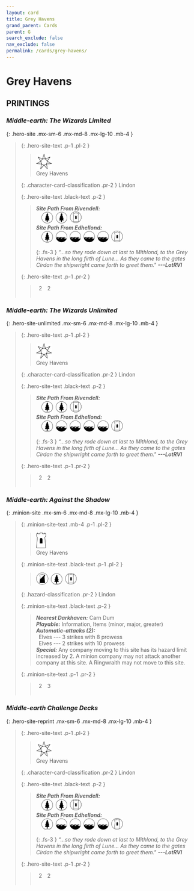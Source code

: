 ```yaml
---
layout: card
title: Grey Havens
grand_parent: Cards
parent: G
search_exclude: false
nav_exclude: false
permalink: /cards/grey-havens/
---
```


# Grey Havens


## PRINTINGS


### _Middle-earth: The Wizards Limited_

{: .hero-site .mx-sm-6 .mx-md-8 .mx-lg-10 .mb-4 }
> {: .hero-site-text .p-1 .pl-2 }
> > <div class="card-mp"><img src="/assets/images/free-haven-L.svg"></div>
> > <div class="character-card-name">Grey Havens</div>
>
> {: .character-card-classification .pr-2 }
> Lindon
>
> {: .hero-site-text .black-text .p-2 }
> > ***Site Path From Rivendell:*** <br>&emsp;![](/assets/images/wilderness.svg)&ensp;![](/assets/images/wilderness.svg)&ensp;![](/assets/images/free-domain.svg) <br>***Site Path From Edhellond:*** <br>&emsp;![](/assets/images/wilderness.svg)&ensp;![](/assets/images/coastalsea.svg)&ensp;![](/assets/images/coastalsea.svg)&ensp;![](/assets/images/coastalsea.svg)&ensp;![](/assets/images/coastalsea.svg)&ensp;![](/assets/images/free-domain.svg) 
> > 
> > {: .fs-3 } 
> > _“...so they rode down at last to Mithlond, to the Grey Havens in the long firth of Lune... As they came to the gates Cirdan the shipwright came forth to greet them."_ ***---&#65279;LotRVI*** 
> 
> {: .hero-site-text .p-1 .pr-2 }
> > <div class="hero-site-draw"><span class="hero-you-draw">&ensp;2&ensp;</span><span class="hero-opp-draw">&ensp;2&ensp;</span></div>
> > <div class="card-corruption">&nbsp;</div>

### _Middle-earth: The Wizards Unlimited_

{: .hero-site-unlimited .mx-sm-6 .mx-md-8 .mx-lg-10 .mb-4 }
> {: .hero-site-text .p-1 .pl-2 }
> > <div class="card-mp"><img src="/assets/images/free-haven-L.svg"></div>
> > <div class="character-card-name">Grey Havens</div>
>
> {: .character-card-classification .pr-2 }
> Lindon
>
> {: .hero-site-text .black-text .p-2 }
> > ***Site Path From Rivendell:*** <br>&emsp;![](/assets/images/wilderness.svg)&ensp;![](/assets/images/wilderness.svg)&ensp;![](/assets/images/free-domain.svg) <br>***Site Path From Edhellond:*** <br>&emsp;![](/assets/images/wilderness.svg)&ensp;![](/assets/images/coastalsea.svg)&ensp;![](/assets/images/coastalsea.svg)&ensp;![](/assets/images/coastalsea.svg)&ensp;![](/assets/images/coastalsea.svg)&ensp;![](/assets/images/free-domain.svg) 
> > 
> > {: .fs-3 } 
> > _“...so they rode down at last to Mithlond, to the Grey Havens in the long firth of Lune... As they came to the gates Cirdan the shipwright came forth to greet them."_ ***---&#65279;LotRVI*** 
> 
> {: .hero-site-text .p-1 .pr-2 }
> > <div class="hero-site-draw"><span class="hero-you-draw">&ensp;2&ensp;</span><span class="hero-opp-draw">&ensp;2&ensp;</span></div>
> > <div class="card-corruption">&nbsp;</div>

### _Middle-earth: Against the Shadow_

{: .minion-site .mx-sm-6 .mx-md-8 .mx-lg-10 .mb-4 }
> {: .minion-site-text .mb-4 .p-1 .pl-2 }
> > <div class="card-mp"><img src="/assets/images/free-hold-L.svg"></div>
> > <div class="card-name">Grey Havens</div>
>
> {: .minion-site-text .black-text .p-1 .pl-2 }
> > ![](/assets/images/shadow-land.svg)&ensp;![](/assets/images/wilderness.svg)&ensp;![](/assets/images/free-domain.svg)
>
> {: .hazard-classification .pr-2 }
> Lindon
>
> {: .minion-site-text .black-text .p-2 }
> > ***Nearest Darkhaven:*** Carn Dum <br>_**Playable:**_ Information, Items (minor, major, greater) <br>_**Automatic-attacks (2):**_<br>&ensp;Elves --- 3 strikes with 8 prowess <br>&ensp;Elves --- 2 strikes with 10 prowess <br>_**Special:**_ Any company moving to this site has its hazard limit increased by 2. A minion company may not attack another company at this site. A Ringwraith may not move to this site.  
> 
> {: .minion-site-text .p-1 .pr-2 }
> > <div class="hero-site-draw"><span class="minion-you-draw">&ensp;2&ensp;</span><span class="minion-opp-draw">&ensp;3&ensp;</span></div>
> > <div class="card-corruption">&nbsp;</div>

### _Middle-earth Challenge Decks_

{: .hero-site-reprint .mx-sm-6 .mx-md-8 .mx-lg-10 .mb-4 }
> {: .hero-site-text .p-1 .pl-2 }
> > <div class="card-mp"><img src="/assets/images/free-haven-L.svg"></div>
> > <div class="character-card-name">Grey Havens</div>
>
> {: .character-card-classification .pr-2 }
> Lindon
>
> {: .hero-site-text .black-text .p-2 }
> > ***Site Path From Rivendell:*** <br>&emsp;![](/assets/images/wilderness.svg)&ensp;![](/assets/images/wilderness.svg)&ensp;![](/assets/images/free-domain.svg) <br>***Site Path From Edhellond:*** <br>&emsp;![](/assets/images/wilderness.svg)&ensp;![](/assets/images/coastalsea.svg)&ensp;![](/assets/images/coastalsea.svg)&ensp;![](/assets/images/coastalsea.svg)&ensp;![](/assets/images/coastalsea.svg)&ensp;![](/assets/images/free-domain.svg) 
> > 
> > {: .fs-3 } 
> > _“...so they rode down at last to Mithlond, to the Grey Havens in the long firth of Lune... As they came to the gates Cirdan the shipwright came forth to greet them."_ ***---&#65279;LotRVI*** 
> 
> {: .hero-site-text .p-1 .pr-2 }
> > <div class="hero-site-draw"><span class="hero-you-draw">&ensp;2&ensp;</span><span class="hero-opp-draw">&ensp;2&ensp;</span></div>
> > <div class="card-corruption">&nbsp;</div>

